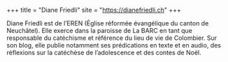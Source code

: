 +++
title = "Diane Friedli"
site = "https://dianefriedli.ch"
+++

Diane Friedli est de l’EREN (Église réformée évangélique du canton de Neuchâtel). Elle exerce dans la paroisse de La BARC en tant que responsable du catéchisme et référence du lieu de vie de Colombier. Sur son blog, elle publie notamment ses prédications en texte et en audio, des réflexions sur la catéchèse de l’adolescence et des contes de Noël.